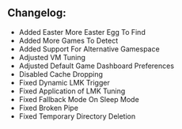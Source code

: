 ## Changelog:

- Added Easter More Easter Egg To Find
- Added More Games To Detect
- Added Support For Alternative Gamespace
- Adjusted VM Tuning
- Adjusted Default Game Dashboard Preferences
- Disabled Cache Dropping
- Fixed Dynamic LMK Trigger
- Fixed Application of LMK Tuning
- Fixed Fallback Mode On Sleep Mode
- Fixed Broken Pipe
- Fixed Temporary Directory Deletion
